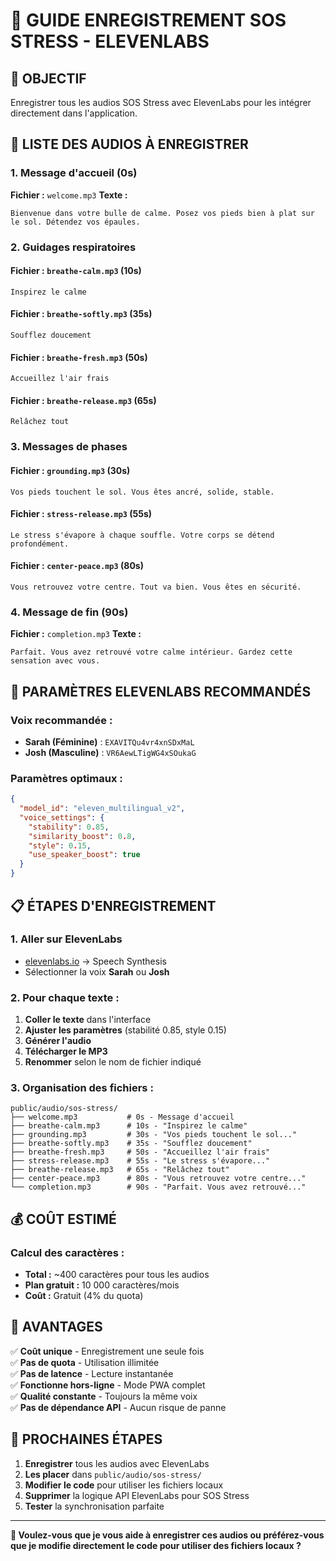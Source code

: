 # 🎤 GUIDE ENREGISTREMENT SOS STRESS - ELEVENLABS

## 🎯 **OBJECTIF**
Enregistrer tous les audios SOS Stress avec ElevenLabs pour les intégrer directement dans l'application.

## 📝 **LISTE DES AUDIOS À ENREGISTRER**

### **1. Message d'accueil (0s)**
**Fichier :** `welcome.mp3`
**Texte :** 
```
Bienvenue dans votre bulle de calme. Posez vos pieds bien à plat sur le sol. Détendez vos épaules.
```

### **2. Guidages respiratoires**

#### **Fichier :** `breathe-calm.mp3` (10s)
```
Inspirez le calme
```

#### **Fichier :** `breathe-softly.mp3` (35s)
```
Soufflez doucement
```

#### **Fichier :** `breathe-fresh.mp3` (50s)
```
Accueillez l'air frais
```

#### **Fichier :** `breathe-release.mp3` (65s)
```
Relâchez tout
```

### **3. Messages de phases**

#### **Fichier :** `grounding.mp3` (30s)
```
Vos pieds touchent le sol. Vous êtes ancré, solide, stable.
```

#### **Fichier :** `stress-release.mp3` (55s)
```
Le stress s'évapore à chaque souffle. Votre corps se détend profondément.
```

#### **Fichier :** `center-peace.mp3` (80s)
```
Vous retrouvez votre centre. Tout va bien. Vous êtes en sécurité.
```

### **4. Message de fin (90s)**
**Fichier :** `completion.mp3`
**Texte :**
```
Parfait. Vous avez retrouvé votre calme intérieur. Gardez cette sensation avec vous.
```

## 🎤 **PARAMÈTRES ELEVENLABS RECOMMANDÉS**

### **Voix recommandée :**
- **Sarah (Féminine)** : `EXAVITQu4vr4xnSDxMaL`
- **Josh (Masculine)** : `VR6AewLTigWG4xSOukaG`

### **Paramètres optimaux :**
```json
{
  "model_id": "eleven_multilingual_v2",
  "voice_settings": {
    "stability": 0.85,
    "similarity_boost": 0.8,
    "style": 0.15,
    "use_speaker_boost": true
  }
}
```

## 📋 **ÉTAPES D'ENREGISTREMENT**

### **1. Aller sur ElevenLabs**
- [elevenlabs.io](https://elevenlabs.io) → Speech Synthesis
- Sélectionner la voix **Sarah** ou **Josh**

### **2. Pour chaque texte :**
1. **Coller le texte** dans l'interface
2. **Ajuster les paramètres** (stabilité 0.85, style 0.15)
3. **Générer l'audio**
4. **Télécharger le MP3**
5. **Renommer** selon le nom de fichier indiqué

### **3. Organisation des fichiers :**
```
public/audio/sos-stress/
├── welcome.mp3           # 0s - Message d'accueil
├── breathe-calm.mp3      # 10s - "Inspirez le calme"
├── grounding.mp3         # 30s - "Vos pieds touchent le sol..."
├── breathe-softly.mp3    # 35s - "Soufflez doucement"
├── breathe-fresh.mp3     # 50s - "Accueillez l'air frais"
├── stress-release.mp3    # 55s - "Le stress s'évapore..."
├── breathe-release.mp3   # 65s - "Relâchez tout"
├── center-peace.mp3      # 80s - "Vous retrouvez votre centre..."
└── completion.mp3        # 90s - "Parfait. Vous avez retrouvé..."
```

## 💰 **COÛT ESTIMÉ**

### **Calcul des caractères :**
- **Total :** ~400 caractères pour tous les audios
- **Plan gratuit :** 10 000 caractères/mois
- **Coût :** Gratuit (4% du quota)

## 🎯 **AVANTAGES**

✅ **Coût unique** - Enregistrement une seule fois  
✅ **Pas de quota** - Utilisation illimitée  
✅ **Pas de latence** - Lecture instantanée  
✅ **Fonctionne hors-ligne** - Mode PWA complet  
✅ **Qualité constante** - Toujours la même voix  
✅ **Pas de dépendance API** - Aucun risque de panne  

## 🔄 **PROCHAINES ÉTAPES**

1. **Enregistrer** tous les audios avec ElevenLabs
2. **Les placer** dans `public/audio/sos-stress/`
3. **Modifier le code** pour utiliser les fichiers locaux
4. **Supprimer** la logique API ElevenLabs pour SOS Stress
5. **Tester** la synchronisation parfaite

---

**🎤 Voulez-vous que je vous aide à enregistrer ces audios ou préférez-vous que je modifie directement le code pour utiliser des fichiers locaux ?**